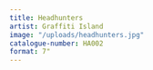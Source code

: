 ```yaml
---
title: Headhunters
artist: Graffiti Island
image: "/uploads/headhunters.jpg"
catalogue-number: HA002
format: 7"
---
```


